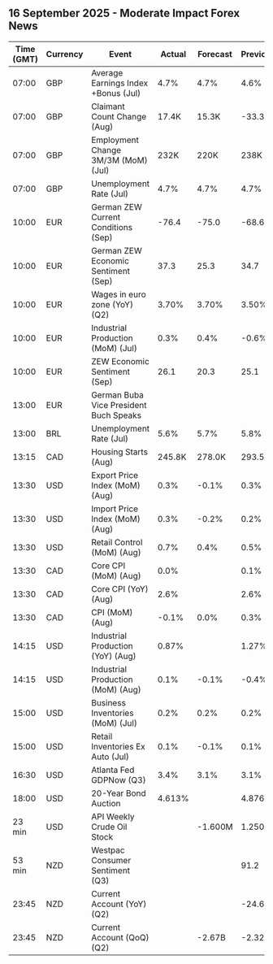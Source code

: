 ## 16 September 2025 - Moderate Impact Forex News

| Time (GMT) | Currency | Event | Actual | Forecast | Previous |
|------|----------|-------|--------|----------|----------|
| 07:00 | GBP | Average Earnings Index +Bonus (Jul) | 4.7% | 4.7% | 4.6% |
| 07:00 | GBP | Claimant Count Change (Aug) | 17.4K | 15.3K | -33.3K |
| 07:00 | GBP | Employment Change 3M/3M (MoM) (Jul) | 232K | 220K | 238K |
| 07:00 | GBP | Unemployment Rate (Jul) | 4.7% | 4.7% | 4.7% |
| 10:00 | EUR | German ZEW Current Conditions (Sep) | -76.4 | -75.0 | -68.6 |
| 10:00 | EUR | German ZEW Economic Sentiment (Sep) | 37.3 | 25.3 | 34.7 |
| 10:00 | EUR | Wages in euro zone (YoY) (Q2) | 3.70% | 3.70% | 3.50% |
| 10:00 | EUR | Industrial Production (MoM) (Jul) | 0.3% | 0.4% | -0.6% |
| 10:00 | EUR | ZEW Economic Sentiment (Sep) | 26.1 | 20.3 | 25.1 |
| 13:00 | EUR | German Buba Vice President Buch Speaks |  |  |  |
| 13:00 | BRL | Unemployment Rate (Jul) | 5.6% | 5.7% | 5.8% |
| 13:15 | CAD | Housing Starts (Aug) | 245.8K | 278.0K | 293.5K |
| 13:30 | USD | Export Price Index (MoM) (Aug) | 0.3% | -0.1% | 0.3% |
| 13:30 | USD | Import Price Index (MoM) (Aug) | 0.3% | -0.2% | 0.2% |
| 13:30 | USD | Retail Control (MoM) (Aug) | 0.7% | 0.4% | 0.5% |
| 13:30 | CAD | Core CPI (MoM) (Aug) | 0.0% |  | 0.1% |
| 13:30 | CAD | Core CPI (YoY) (Aug) | 2.6% |  | 2.6% |
| 13:30 | CAD | CPI (MoM) (Aug) | -0.1% | 0.0% | 0.3% |
| 14:15 | USD | Industrial Production (YoY) (Aug) | 0.87% |  | 1.27% |
| 14:15 | USD | Industrial Production (MoM) (Aug) | 0.1% | -0.1% | -0.4% |
| 15:00 | USD | Business Inventories (MoM) (Jul) | 0.2% | 0.2% | 0.2% |
| 15:00 | USD | Retail Inventories Ex Auto (Jul) | 0.1% | -0.1% | 0.1% |
| 16:30 | USD | Atlanta Fed GDPNow (Q3) | 3.4% | 3.1% | 3.1% |
| 18:00 | USD | 20-Year Bond Auction | 4.613% |  | 4.876% |
| 23 min | USD | API Weekly Crude Oil Stock |  | -1.600M | 1.250M |
| 53 min | NZD | Westpac Consumer Sentiment (Q3) |  |  | 91.2 |
| 23:45 | NZD | Current Account (YoY) (Q2) |  |  | -24.66B |
| 23:45 | NZD | Current Account (QoQ) (Q2) |  | -2.67B | -2.32B |
